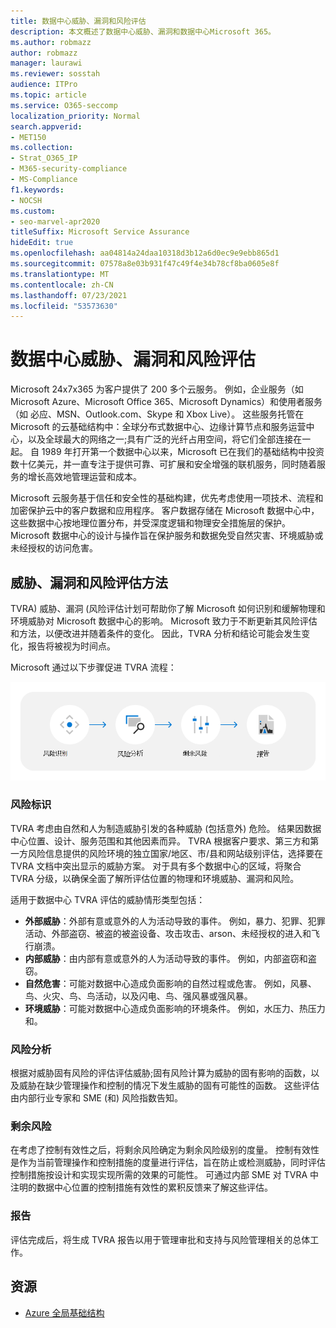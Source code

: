 ```yaml
---
title: 数据中心威胁、漏洞和风险评估
description: 本文概述了数据中心威胁、漏洞和数据中心Microsoft 365。
ms.author: robmazz
author: robmazz
manager: laurawi
ms.reviewer: sosstah
audience: ITPro
ms.topic: article
ms.service: O365-seccomp
localization_priority: Normal
search.appverid:
- MET150
ms.collection:
- Strat_O365_IP
- M365-security-compliance
- MS-Compliance
f1.keywords:
- NOCSH
ms.custom:
- seo-marvel-apr2020
titleSuffix: Microsoft Service Assurance
hideEdit: true
ms.openlocfilehash: aa04814a24daa10318d3b12a6d0ec9e9ebb865d1
ms.sourcegitcommit: 07578a8e03b931f47c49f4e34b78cf8ba0605e8f
ms.translationtype: MT
ms.contentlocale: zh-CN
ms.lasthandoff: 07/23/2021
ms.locfileid: "53573630"
---
```

# <a name="datacenter-threat-vulnerability-and-risk-assessment"></a>数据中心威胁、漏洞和风险评估

Microsoft 24x7x365 为客户提供了 200 多个云服务。 例如，企业服务（如 Microsoft Azure、Microsoft Office 365、Microsoft Dynamics）和使用者服务（如 必应、MSN、Outlook.com、Skype 和 Xbox Live）。 这些服务托管在 Microsoft 的云基础结构中：全球分布式数据中心、边缘计算节点和服务运营中心，以及全球最大的网络之一;具有广泛的光纤占用空间，将它们全部连接在一起。 自 1989 年打开第一个数据中心以来，Microsoft 已在我们的基础结构中投资数十亿美元，并一直专注于提供可靠、可扩展和安全增强的联机服务，同时随着服务的增长高效地管理运营和成本。

Microsoft 云服务基于信任和安全性的基础构建，优先考虑使用一项技术、流程和加密保护云中的客户数据和应用程序。 客户数据存储在 Microsoft 数据中心中，这些数据中心按地理位置分布，并受深度逻辑和物理安全措施层的保护。 Microsoft 数据中心的设计与操作旨在保护服务和数据免受自然灾害、环境威胁或未经授权的访问危害。

## <a name="threat-vulnerability-and-risk-assessment-methodology"></a>威胁、漏洞和风险评估方法

TVRA) 威胁、漏洞 (风险评估计划可帮助你了解 Microsoft 如何识别和缓解物理和环境威胁对 Microsoft 数据中心的影响。 Microsoft 致力于不断更新其风险评估和方法，以便改进并随着条件的变化。 因此，TVRA 分析和结论可能会发生变化，报告将被视为时间点。

Microsoft 通过以下步骤促进 TVRA 流程：

![TVRA 进程流](../media/assurance-tvra-flow.png)

### <a name="risk-identification"></a>风险标识

TVRA 考虑由自然和人为制造威胁引发的各种威胁 (包括意外) 危险。 结果因数据中心位置、设计、服务范围和其他因素而异。 TVRA 根据客户要求、第三方和第一方风险信息提供的风险环境的独立国家/地区、市/县和网站级别评估，选择要在 TVRA 文档中突出显示的威胁方案。 对于具有多个数据中心的区域，将聚合 TVRA 分级，以确保全面了解所评估位置的物理和环境威胁、漏洞和风险。

适用于数据中心 TVRA 评估的威胁情形类型包括：

- **外部威胁**：外部有意或意外的人为活动导致的事件。 例如，暴力、犯罪、犯罪活动、外部盗窃、被盗的被盗设备、攻击攻击、arson、未经授权的进入和飞行崩溃。
- **内部威胁**：由内部有意或意外的人为活动导致的事件。 例如，内部盗窃和盗窃。
- **自然危害**：可能对数据中心造成负面影响的自然过程或危害。 例如，风暴、鸟、火灾、鸟、鸟活动，以及闪电、鸟、强风暴或强风暴。
- **环境威胁**：可能对数据中心造成负面影响的环境条件。 例如，水压力、热压力和。

### <a name="risk-analysis"></a>风险分析

根据对威胁固有风险的评估评估威胁;固有风险计算为威胁的固有影响的函数，以及威胁在缺少管理操作和控制的情况下发生威胁的固有可能性的函数。 这些评估由内部行业专家和 SME (和) 风险指数告知。

### <a name="residual-risk"></a>剩余风险

在考虑了控制有效性之后，将剩余风险确定为剩余风险级别的度量。 控制有效性是作为当前管理操作和控制措施的度量进行评估，旨在防止或检测威胁，同时评估控制措施按设计和实现实现所需的效果的可能性。 可通过内部 SME 对 TVRA 中注明的数据中心位置的控制措施有效性的累积反馈来了解这些评估。

### <a name="report"></a>报告

评估完成后，将生成 TVRA 报告以用于管理审批和支持与风险管理相关的总体工作。

## <a name="resources"></a>资源

- [Azure 全局基础结构](https://www.microsoft.com/datacenters)
